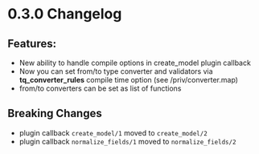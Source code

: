 0.3.0 Changelog
=====

Features:
---

 - New ability to handle compile options in create_model plugin callback
 - Now you can set from/to type converter and validators via **tq_converter_rules** compile time option
	(see /priv/converter.map)
 - from/to converters can be set as list of functions

Breaking Changes
---
 - plugin callback ```create_model/1``` moved to ```create_model/2```
 - plugin callback ```normalize_fields/1``` moved to ```normalize_fields/2```
